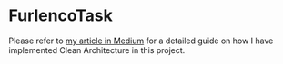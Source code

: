 # FurlencoTask
Please refer to [my article in Medium](https://medium.com/@gangulysourik/a-definitive-guide-to-clean-architecture-in-android-with-mvvm-d74a0533ef2c) for a detailed guide on how I have implemented Clean Architecture in this project.
